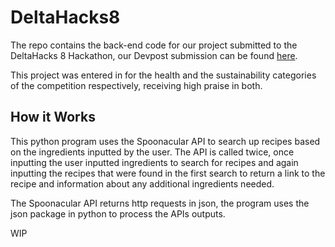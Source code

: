 # DeltaHacks8
The repo contains the back-end code for our project submitted to the DeltaHacks 8 Hackathon, our Devpost submission can be found <a href="https://devpost.com/software/cook-with-me" target="_blank">here</a>.

This project was entered in for the health and the sustainability categories of the competition respectively, receiving high praise in both.

## How it Works

This python program uses the Spoonacular API to search up recipes based on the ingredients inputted by the user. The API is called twice, once inputting the user inputted ingredients to search for recipes and again inputting the recipes that were found in the first search to return a link to the recipe and information about any additional ingredients needed.

The Spoonacular API returns http requests in json, the program uses the json package in python to process the APIs outputs.

WIP
